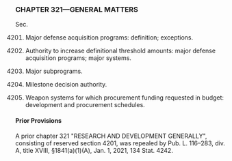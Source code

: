 ### **CHAPTER 321—GENERAL MATTERS** ###

Sec.

4201. Major defense acquisition programs: definition; exceptions.

4202. Authority to increase definitional threshold amounts: major defense acquisition programs; major systems.

4203. Major subprograms.

4204. Milestone decision authority.

4205. Weapon systems for which procurement funding requested in budget: development and procurement schedules.

#### Prior Provisions ####

A prior chapter 321 "RESEARCH AND DEVELOPMENT GENERALLY", consisting of reserved section 4201, was repealed by Pub. L. 116–283, div. A, title XVIII, §1841(a)(1)(A), Jan. 1, 2021, 134 Stat. 4242.